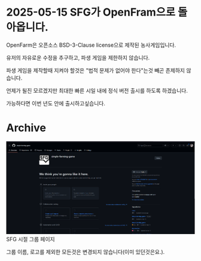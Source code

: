 # 2025-05-15 SFG가 OpenFram으로 돌아옵니다.

OpenFarm은 오픈소스 BSD-3-Clause license으로 제작된 농사게임입니다.

유저의 자유로운 수정을 추구하고, 파생 게임을 제한하지 않습니다.

파생 게임을 제작할때 지켜야 할것은 "법적 문제가 없어야 한다"는것 빼곤 존제하지 않습니다.


언제가 될진 모르겠지만 최대한 빠른 시일 내에 정식 버전 출시를 하도록 하겠습니다.

가능하다면 이번 년도 안에 출시하고싶습니다.


# Archive
![image](./443741705-46704e49-ebb1-4b59-9cd8-f7c7980abd05.png)
SFG 시절 그룹 페이지

그룹 이름, 로고를 제외한 모든것은 변경되지 않습니다(이미 있던것은요.).
